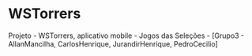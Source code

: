 # WSTorrers
Projeto - WSTorrers, aplicativo mobile - Jogos das Seleções - [Grupo3 - AllanMancilha, CarlosHenrique, JurandirHenrique, PedroCecilio]
